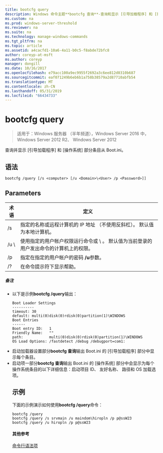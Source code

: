```yaml
---
title: bootcfg query
description: Windows 命令主题**bootcfg 查询**-查询和显示 [引导加载程序] 和 [操作系统] 部分条目从 Boot.ini。
ms.custom: na
ms.prod: windows-server-threshold
ms.reviewer: na
ms.suite: na
ms.technology: manage-windows-commands
ms.tgt_pltfrm: na
ms.topic: article
ms.assetid: a4cacfd1-10a6-4a11-b0c5-f8abde72bfc8
author: coreyp-at-msft
ms.author: coreyp
manager: dongill
ms.date: 10/16/2017
ms.openlocfilehash: e79acc100a9ec9955f2692a3c6ee812d0310b687
ms.sourcegitcommit: eaf071249b6eb6b1a758b38579a2d87710abfb54
ms.translationtype: MT
ms.contentlocale: zh-CN
ms.lasthandoff: 05/31/2019
ms.locfileid: "66434733"
---
```

# <a name="bootcfg-query"></a>bootcfg query

>适用于：Windows 服务器 （半年频道），Windows Server 2016 中，Windows Server 2012 R2、 Windows Server 2012

查询并显示 [引导加载程序] 和 [操作系统] 部分条目从 Boot.ini。

## <a name="syntax"></a>语法
```
bootcfg /query [/s <computer> [/u <Domain>\<User> /p <Password>]]
```
## <a name="parameters"></a>Parameters

|        术语         |                                                                                             定义                                                                                              |
|---------------------|-----------------------------------------------------------------------------------------------------------------------------------------------------------------------------------------------------|
|    /s <computer>    |                                         指定的名称或远程计算机的 IP 地址 （不使用反斜杠）。 默认值为本地计算机。                                          |
| /u <Domain>\\<User> | 使用指定的用户帐户权限运行命令<User>或<Domain> \\ <User>。 默认值为当前登录的用户发出命令的计算机上的权限。 |
|    /p <Password>    |                                                        指定在指定的用户帐户的密码 **/u**参数。                                                        |
|         /?          |                                                                                在命令提示符下显示帮助。                                                                                 |

##### <a name="remarks"></a>备注
- 以下是示例**bootcfg /query**输出：
  ```
  Boot Loader Settings
  ----------
  timeout: 30
  default: multi(0)disk(0)rdisk(0)partition(1)\WINDOWS
  Boot Entries
  ------
  Boot entry ID:   1
  Friendly Name:   ""
  path:            multi(0)disk(0)rdisk(0)partition(1)\WINDOWS
  OS Load Options: /fastdetect /debug /debugport=com1:
  ```
- 启动加载器设置部分**bootcfg 查询**输出 Boot.ini 的 [引导加载程序] 部分中显示每个条目。
- 启动项一部分**bootcfg 查询**输出 Boot.ini 的 [操作系统] 部分中会显示为每个操作系统条目的以下详细信息：启动项目 ID、 友好名称、 路径和 OS 加载选项。
  ## <a name="BKMK_examples"></a>示例
  下面的示例演示如何使用**bootcfg /query**命令：
  ```
  bootcfg /query
  bootcfg /query /s srvmain /u maindom\hiropln /p p@ssW23
  bootcfg /query /u hiropln /p p@ssW23
  ```
  #### <a name="additional-references"></a>其他参考
  [命令行语法项](command-line-syntax-key.md)
